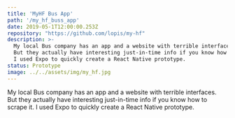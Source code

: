 ```yaml
---
title: 'MyHF Bus App'
path: '/my_hf_buss_app'
date: 2019-05-1T12:00:00.253Z
repository: "https://github.com/lopis/my-hf"
description: >-
  My local Bus company has an app and a website with terrible interfaces.
  But they actually have interesting just-in-time info if you know how to scrape it.
  I used Expo to quickly create a React Native prototype.
status: Prototype
image: ../../assets/img/my_hf.jpg
---
```


My local Bus company has an app and a website with terrible interfaces.
But they actually have interesting just-in-time info if you know how to scrape it.
I used Expo to quickly create a React Native prototype.